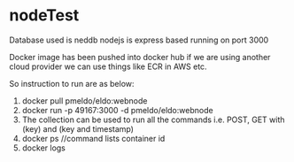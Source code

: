 # nodeTest

Database used is neddb
nodejs is express based running on port 3000

Docker image has been pushed into docker hub if we are using another cloud provider we can use things like ECR in AWS etc.

So instruction to run are as below:
1. docker pull pmeldo/eldo:webnode
2. docker run -p 49167:3000 -d pmeldo/eldo:webnode 
3. The collection can be used to run all the commands i.e. POST, GET with (key) and  (key and timestamp)
4. docker ps //command lists container id
5. docker logs <container id>
